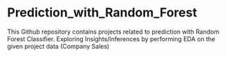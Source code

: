# Prediction_with_Random_Forest
This Github repository contains projects related to prediction with Random Forest Classifier. Exploring Insights/Inferences by performing EDA on the given project data (Company Sales)
